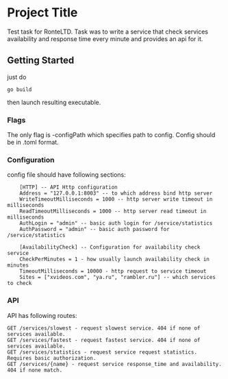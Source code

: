 # Project Title

Test task for RonteLTD. Task was to write a service that check services availability and response time every minute and provides an api for it.

## Getting Started

just do

```
go build
```

then launch resulting executable.

### Flags

The only flag is -configPath which specifies path to config. Config should be in .toml format.

### Configuration

config file should have following sections:

```
	[HTTP] -- API Http configuration
	Address = "127.0.0.1:8003" -- to which address bind http server
	WriteTimeoutMilliseconds = 1000 -- http server write timeout in milliseconds
	ReadTimeoutMilliseconds = 1000 -- http server read timeout in milliseconds
	AuthLogin = "admin" -- basic auth login for /service/statistics
	AuthPassword = "admin" -- basic auth password for /service/statistics

	[AvailabilityCheck] -- Configuration for availability check service
	CheckPerMinutes = 1 - how usually launch availability check in minutes
	TimeoutMilliseconds = 10000 - http request to service timeout
	Sites = ["xvideos.com", "ya.ru", "rambler.ru"] -- which services to check
``` 

### API

API has following routes:

```
GET /services/slowest - request slowest service. 404 if none of services available.
GET /services/fastest - request fastest service. 404 if none of services available.
GET /services/statistics - request service request statistics. Requires basic authorization.
GET /services/{name} - request service response_time and availability. 404 if none match.
```
